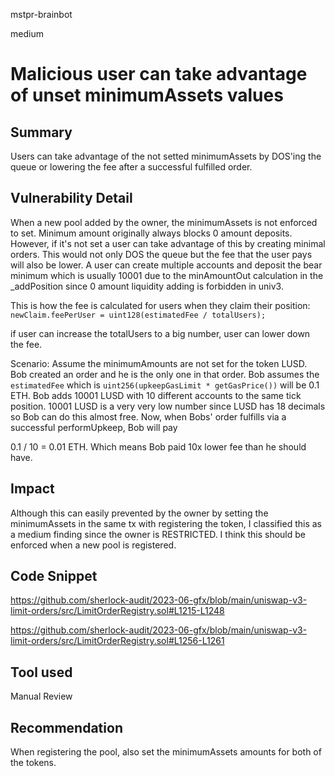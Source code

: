 mstpr-brainbot

medium

# Malicious user can take advantage of unset minimumAssets values

## Summary
Users can take advantage of the not setted minimumAssets by DOS'ing the queue or lowering the fee after a successful fulfilled order.
## Vulnerability Detail
When a new pool added by the owner, the minimumAssets is not enforced to set. Minimum amount originally always blocks 0 amount deposits. However, if it's not set a user can take advantage of this by creating minimal orders. This would not only DOS the queue but the fee that the user pays will also be lower. A user can create multiple accounts and deposit the bear minimum which is usually 10001 due to the minAmountOut calculation in the _addPosition since 0 amount liquidity adding is forbidden in univ3.

This is how the fee is calculated for users when they claim their position:
`newClaim.feePerUser = uint128(estimatedFee / totalUsers); `

if user can increase the totalUsers to a big number, user can lower down the fee.

Scenario: Assume the minimumAmounts are not set for the token LUSD. Bob created an order and he is the only one in that order. 
Bob assumes the `estimatedFee` which is `uint256(upkeepGasLimit * getGasPrice())` will be 0.1 ETH. 
Bob adds 10001 LUSD with 10 different accounts to the same tick position. 10001 LUSD is a very very low number since LUSD has 18 decimals so Bob can do this almost free. Now, when Bobs' order fulfills via a successful performUpkeep, Bob will pay 

0.1 / 10 = 0.01 ETH. Which means Bob paid 10x lower fee than he should have. 
## Impact
Although this can easily prevented by the owner by setting the minimumAssets in the same tx with registering the token, I classified this as a medium finding since the owner is RESTRICTED. I think this should be enforced when a new pool is registered.
## Code Snippet
https://github.com/sherlock-audit/2023-06-gfx/blob/main/uniswap-v3-limit-orders/src/LimitOrderRegistry.sol#L1215-L1248

https://github.com/sherlock-audit/2023-06-gfx/blob/main/uniswap-v3-limit-orders/src/LimitOrderRegistry.sol#L1256-L1261
## Tool used

Manual Review

## Recommendation
When registering the pool, also set the minimumAssets amounts for both of the tokens. 